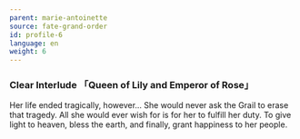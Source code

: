 ```yaml
---
parent: marie-antoinette
source: fate-grand-order
id: profile-6
language: en
weight: 6
---
```


### Clear Interlude 「Queen of Lily and Emperor of Rose」

Her life ended tragically, however…
She would never ask the Grail to erase that tragedy.
All she would ever wish for is for her to fulfill her duty.
To give light to heaven, bless the earth, and finally, grant happiness to her people.
